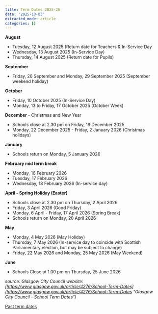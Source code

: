 ```yaml
---
title: Term Dates 2025-26
date: '2025-10-03'
extracted_mode: article
categories: []
---
```



**August**

- Tuesday, 12 August 2025 (Return date for Teachers & In-Service Day
- Wednesday, 13 August 2025 (In-Service Day)
- Thursday, 14 August 2025 (Return date for Pupils)

**September**
- Friday, 26 September and Monday, 29 September 2025 (September weekend holiday)

**October**

- Friday, 10 October 2025 (In-Service Day)
- Monday, 13 to Friday, 17 October 2025 (October Week)

**December** - Christmas and New Year
- Schools close at 2.30 pm on Friday, 19 December 2025
- Monday, 22 December 2025 - Friday, 2 January 2026 (Christmas holidays)

**January**

- Schools return on Monday, 5 January 2026

**February mid term break**

- Monday, 16 February 2026
- Tuesday, 17 February 2026
- Wednesday, 18 February 2026 (In-service day)

**April - Spring Holiday (Easter)**

- Schools close at 2.30 pm on Thursday, 2 April 2026
- Friday, 3 April 2026 (Good Friday)
- Monday, 6 April - Friday, 17 April 2026 (Spring Break)
- Schools return on Monday, 20 April 2026

**May**

- Monday, 4 May 2026 (May Holiday)
- Thursday, 7 May 2026 (In-service day to coincide with Scottish Parliamentary election, but may be subject to change)
- Friday, 22 May 2026 and Monday, 25 May 2026 (May Weekend)

**June**

- Schools Close at 1.00 pm on Thursday, 25 June 2026

_source: Glasgow City Council website: [https://www.glasgow.gov.uk/article/4276/School-Term-Dates](https://www.glasgow.gov.uk/article/4276/School-Term-Dates "Glasgow City Council - School Term Dates")_

[Past term dates](/term-dates-2020-22/)
